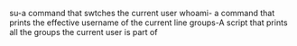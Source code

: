 su-a command that swtches the current user
whoami- a command that prints the effective username of the current line
groups-A script that prints all the groups the current user is part of
